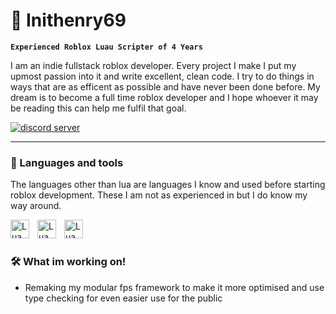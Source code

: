 # 🏉 Inithenry69

**`Experienced Roblox Luau Scripter of 4 Years`**

I am an indie fullstack roblox developer. Every project I make I put my upmost passion into it and write excellent, clean code. I try to do things in ways that are as efficent as possible and have never been done before. My dream is to become a full time roblox developer and I hope whoever it may be reading this can help me fulfil that goal.

<p align="left">
  <a href="https://discord.gg/cTnK2uF2qD">
    <img alt="discord server" title="Join my discord server!" src="https://custom-icon-badges.demolab.com/badge/-My%20Discord-purple?style=for-the-badge&logoColor=white&logo=Discord"/></a>
</p>

---

### 🎒 Languages and tools
The languages other than lua are languages I know and used before starting roblox development. These I am not as experienced in but I do know my way around.

<img align=left alt="Lua" width="30px" style="padding-right:10px;" src="https://cdn.jsdelivr.net/gh/devicons/devicon@latest/icons/lua/lua-original.svg" />  
<img align=left alt="Lua" width="30px" style="padding-right:10px;" src="https://cdn.jsdelivr.net/gh/devicons/devicon@latest/icons/python/python-original.svg" />  
<img align=left alt="Lua" width="30px" style="padding-right:10px;" src="https://cdn.jsdelivr.net/gh/devicons/devicon@latest/icons/blender/blender-original.svg" />  
<br />

#

### 🛠 What im working on!

- Remaking my modular fps framework to make it more optimised and use type checking for even easier use for the public
